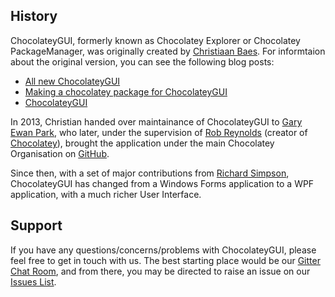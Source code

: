 ## History
ChocolateyGUI, formerly known as Chocolatey Explorer or Chocolatey PackageManager, was originally created by [Christiaan Baes](https://twitter.com/chrissie1).  For informtaion about the original version, you can see the following blog posts:

* [All new ChocolateyGUI](http://blogs.lessthandot.com/index.php/SysAdmins/OS/Windows/all-new-chocolateygui/)
* [Making a chocolatey package for ChocolateyGUI](http://blogs.lessthandot.com/index.php/DesktopDev/MSTech/making-a-chocolatey-package/)
* [ChocolateyGUI](http://blogs.lessthandot.com/index.php/DesktopDev/MSTech/chocolatey-gui/)

In 2013, Christian handed over maintainance of ChocolateyGUI to [Gary Ewan Park](http://www.gep13.co.uk/about/), who later, under the supervision of [Rob Reynolds](https://twitter.com/ferventcoder) (creator of [Chocolatey](https://chocolatey.org/)), brought the application under the main Chocolatey Organisation on [GitHub](https://github.com/chocolatey).

Since then, with a set of major contributions from [Richard Simpson](https://twitter.com/richardsimp), ChocolateyGUI has changed from a Windows Forms application to a WPF application, with a much richer User Interface.

## Support
If you have any questions/concerns/problems with ChocolateyGUI, please feel free to get in touch with us.  The best starting place would be our [Gitter Chat Room](https://gitter.im/chocolatey/ChocolateyGUI), and from there, you may be directed to raise an issue on our [Issues List](https://github.com/chocolatey/ChocolateyGUI/issues).

